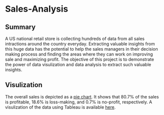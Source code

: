 # Sales-Analysis
## Summary
A US national retail store is collecting hundreds of data from all sales intractions around the country everyday. Extracting valuable insights from this huge data has the potential to help the sales managers in their decision making process and finding the areas where they can work on improving sale and maximizing profit. The objective of this project is to demonstrate the power of data visulization and data analysis to extract such valuable insights.

## Visulization
The overall sales is depicted as a [pie chart](https://github.com/Ladan-n/Sales-Analysis/blob/main/Overall_Sales_Summary.png). It shows that 80.7% of the sales is profitable, 18.6% is loss-making, and 0.7% is no-profit, respectively.
A visulization of the data using Tableau is available [here](https://public.tableau.com/app/profile/ladan.naimi/viz/Salesvis_16382520368160/Dashboard1#3).
